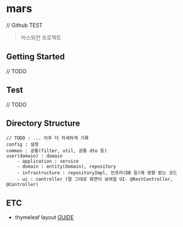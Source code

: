 # mars

// Github TEST

> 마스외전 프로젝트


## Getting Started

// TODO 


## Test 

// TODO

## Directory Structure

```
// TODO : ... 이후 더 자세하게 기록
config : 설정
common : 공통(filter, util, 공통 dto 등)
user(domain) : domain 
    - application : service
    - domain : entity(domain), repository
    - infrastructure : repositoryImpl, 인프라(DB 등)에 영향 받는 코드
    - ui : controller (말 그대로 화면이 보여질 UI- @RestController, @Controller)

```

## ETC

- thymeleaf layout [GUIDE](https://bamdule.tistory.com/33)
  


